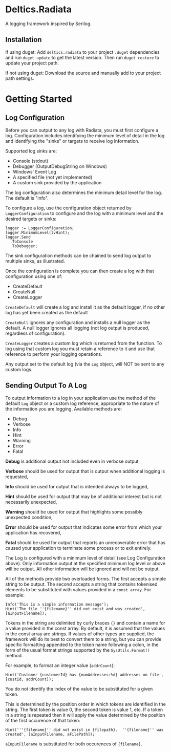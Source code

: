 # Deltics.Radiata

A logging framework inspired by Serilog.


## Installation

If using duget: Add `deltics.radiata` to your project `.duget` dependencies and run `duget update`
to get the latest version.  Then run `duget restore` to update your project path.

If not using duget: Download the source and manually add to your project path settings.


# Getting Started

## Log Configuration

Before you can output to any log with Radiata, you must first configure a log.  Configuration
includes identifying the minimum level of detail in the log and identifying the "sinks" or targets
to receive log information.

Supported log sinks are:

* Console (stdout)
* Debugger (OutputDebugString on Windows)
* Windows' Event Log
* A specified file (not yet implemented)
* A custom sink provided by the application

The log configuration also determines the minimum detail level for the log.  The default is "info".

To configure a log, use the configuration object returned by `LoggerConfiguration` to configure and
the log with a minimum level and the desired targets or sinks:

    logger := LoggerConfiguration;
    logger.MinimumLevel(lvHint);
    logger.Send
      .ToConsole
      .ToDebugger;

The sink configuration methods can be chained to send log output to multiple sinks, as illustrated.

Once the configuration is complete you can then create a log with that configuration using one of:

* CreateDefault
* CreateNull
* CreateLogger

`CreateDefault` will create a log and install it as the default logger, if no other
log has yet been created as the default

`CreateNull` ignores any configuration and installs a null logger as the default.  A null logger
ignores all logging (not log output is produced, regardless of configuration).

`CreateLogger` creates a custom log which is returned from the function.  To log using that custom
log you must retain a reference to it and use that reference to perform your logging operations.

Any output set to the default log (via the `Log` object, will NOT be sent to any custom logs.


## Sending Output To A Log

To output information to a log in your application use the method of the default `Log` object or
a custom log reference, appropriate to the nature of the information you are logging.  Available
methods are:

* Debug
* Verbose
* Info
* Hint
* Warning
* Error
* Fatal

**Debug** is additional output not included even in verbose output,

**Verbose** should be used for output that is output when additional logging is requested,

**Info** should be used for output that is intended always to be logged,

**Hint** should be used for output that may be of additional interest but is not necessarily
unexpected,

**Warning** should be used for output that highlights some possibly unexpected condition,

**Error** should be used for output that indicates some error from which your application has
recovered,

**Fatal** should be used for output that reports an unrecoverable error that has caused your
application to terminate some process or to exit entirely.

The Log is configured with a minimum level of detail (see Log Configuration above).  Only
information output at the specified minimum log level or above will be output.  All other
information will be ignored and will not be output.

All of the methods provide two overloaded forms.  The first accepts a simple string to be output.
The second accepts a string that contains tokenised elements to be substituted with values provided
in a `const array`.  For example:

    Info('This is a simple information message');
    Hint('The file ''{filename}'' did not exist and was created', [aInputFilename]);

Tokens in the string are delimited by curly braces `{}` and contain a name for a value provided
in the const array.  By default, it is assumed that the values in the const array are strings.
If values of other types are supplied, the framework will do its best to convert them to a string,
but you can provide specific formatting appended to the token name following a colon, in the form
of the usual format strings supported by the `SysUtils.Format()` method.

For example, to format an integer value (`addrCount`):

    Hint('Customer {customerId} has {numAddresses:%d} addresses on file', [custId, addrCount]);


You do not identify the index of the value to be substituted for a given token.

This is determined by the position order in which tokens are identified in the string.  The first
token is value 0, the second token is value 1, etc.  If a token in a string is repeated then it
will apply the value determined by the position of the first occurence of that token:

    Hint('''{filename}'' did not exist in {filepath}.  ''{filename}'' was created', [aInputFilename, aFilePath]);

`aInputFilename` is substituted for both occurences of `{filename}`.
